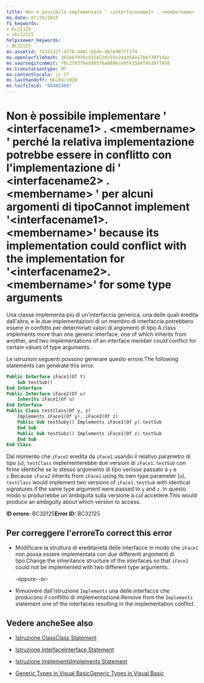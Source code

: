 ```yaml
---
title: Non è possibile implementare ' <interfacename1> . <membername> ' perché la relativa implementazione potrebbe essere in conflitto con l'implementazione di ' <interfacename2> . <membername> ' per alcuni argomenti di tipo
ms.date: 07/20/2015
f1_keywords:
- bc32125
- vbc32125
helpviewer_keywords:
- BC32125
ms.assetid: 74321d27-4ff8-440c-b5de-d67e98fff274
ms.openlocfilehash: 365eb7939cd318228c55c24a354a17b6730714bc
ms.sourcegitcommit: f8c270376ed905f6a8896ce0fe25b4f4b38ff498
ms.translationtype: MT
ms.contentlocale: it-IT
ms.lasthandoff: 06/04/2020
ms.locfileid: "84402499"
---
```

# <a name="cannot-implement-interfacename1membername-because-its-implementation-could-conflict-with-the-implementation-for-interfacename2membername-for-some-type-arguments"></a><span data-ttu-id="0c5be-102">Non è possibile implementare ' \<interfacename1> . \<membername> ' perché la relativa implementazione potrebbe essere in conflitto con l'implementazione di ' \<interfacename2> . \<membername> ' per alcuni argomenti di tipo</span><span class="sxs-lookup"><span data-stu-id="0c5be-102">Cannot implement '\<interfacename1>.\<membername>' because its implementation could conflict with the implementation for '\<interfacename2>.\<membername>' for some type arguments</span></span>
<span data-ttu-id="0c5be-103">Una classe implementa più di un'interfaccia generica, una delle quali eredita dall'altra, e le due implementazioni di un membro di interfaccia potrebbero essere in conflitto per determinati valori di argomenti di tipo.</span><span class="sxs-lookup"><span data-stu-id="0c5be-103">A class implements more than one generic interface, one of which inherits from another, and two implementations of an interface member could conflict for certain values of type arguments.</span></span>  
  
 <span data-ttu-id="0c5be-104">Le istruzioni seguenti possono generare questo errore.</span><span class="sxs-lookup"><span data-stu-id="0c5be-104">The following statements can generate this error.</span></span>  
  
```vb  
Public Interface iFace1(Of t)  
    Sub testSub()  
End Interface  
Public Interface iFace2(Of u)  
    Inherits iFace1(Of u)  
End Interface  
Public Class testClass(Of y, z)  
    Implements iFace1(Of y), iFace2(Of z)  
    Public Sub testSuby() Implements iFace1(Of y).testSub  
    End Sub  
    Public Sub testSubz() Implements iFace1(Of z).testSub  
    End Sub  
End Class  
```  
  
 <span data-ttu-id="0c5be-105">Dal momento che `iFace2` eredita da `iFace1` usando il relativo parametro di tipo (`u`), `testClass` implementerebbe due versioni di `iFace1.testSub` con firme identiche se lo stesso argomento di tipo venisse passato a `y` e `z`.</span><span class="sxs-lookup"><span data-stu-id="0c5be-105">Because `iFace2` inherits from `iFace1` using its own type parameter (`u`), `testClass` would implement two versions of `iFace1.testSub` with identical signatures if the same type argument were passed to `y` and `z`.</span></span> <span data-ttu-id="0c5be-106">In questo modo si produrrebbe un'ambiguità sulla versione a cui accedere.</span><span class="sxs-lookup"><span data-stu-id="0c5be-106">This would produce an ambiguity about which version to access.</span></span>  
  
 <span data-ttu-id="0c5be-107">**ID errore:** BC32125</span><span class="sxs-lookup"><span data-stu-id="0c5be-107">**Error ID:** BC32125</span></span>  
  
## <a name="to-correct-this-error"></a><span data-ttu-id="0c5be-108">Per correggere l'errore</span><span class="sxs-lookup"><span data-stu-id="0c5be-108">To correct this error</span></span>  
  
- <span data-ttu-id="0c5be-109">Modificare la struttura di ereditarietà delle interfacce in modo che `iFace1` non possa essere implementata con due differenti argomenti di tipo.</span><span class="sxs-lookup"><span data-stu-id="0c5be-109">Change the inheritance structure of the interfaces so that `iFace1` could not be implemented with two different type arguments.</span></span>  
  
     <span data-ttu-id="0c5be-110">-oppure-</span><span class="sxs-lookup"><span data-stu-id="0c5be-110">-or-</span></span>  
  
- <span data-ttu-id="0c5be-111">Rimuovere dall'istruzione `Implements` una delle interfacce che producono il conflitto di implementazione.</span><span class="sxs-lookup"><span data-stu-id="0c5be-111">Remove from the `Implements` statement one of the interfaces resulting in the implementation conflict.</span></span>  
  
## <a name="see-also"></a><span data-ttu-id="0c5be-112">Vedere anche</span><span class="sxs-lookup"><span data-stu-id="0c5be-112">See also</span></span>

- [<span data-ttu-id="0c5be-113">Istruzione Class</span><span class="sxs-lookup"><span data-stu-id="0c5be-113">Class Statement</span></span>](../language-reference/statements/class-statement.md)
- [<span data-ttu-id="0c5be-114">Istruzione Interface</span><span class="sxs-lookup"><span data-stu-id="0c5be-114">Interface Statement</span></span>](../language-reference/statements/interface-statement.md)
- [<span data-ttu-id="0c5be-115">Istruzione Implements</span><span class="sxs-lookup"><span data-stu-id="0c5be-115">Implements Statement</span></span>](../language-reference/statements/implements-statement.md)

- [<span data-ttu-id="0c5be-116">Generic Types in Visual Basic</span><span class="sxs-lookup"><span data-stu-id="0c5be-116">Generic Types in Visual Basic</span></span>](../programming-guide/language-features/data-types/generic-types.md)
